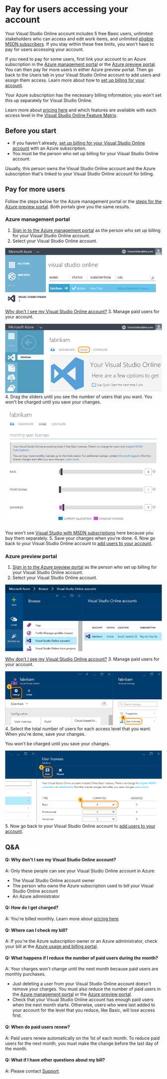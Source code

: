 <properties
	pageTitle="Pay for users accessing your account"
  description="Pay for users accessing your account"
  services="visual-studio-online"
  documentationCenter = ""
  authors="terryaustin"
  manager="terryaustin"
  editor="terryaustin" /> 

# Pay for users accessing your account


Your Visual Studio Online account includes 5 free Basic users, 
unlimited stakeholders who can access and edit work items, and unlimited 
[eligible MSDN subscribers](https://www.visualstudio.com/get-started/setup/assign-licenses-to-users-vs#EligibleMSDNSubscriptions). 
If you stay within these free limits, you won't have to pay for users accessing your account.



If you need to pay for some users, first link your account 
to an Azure subscription in the
[Azure management portal](https://manage.windowsazure.com/) 
or the [Azure preview portal](https://portal.azure.com). 
You can then pay for more users in either Azure preview portal.
Then go back to the Users tab in your Visual Studio Online 
account to add users and assign them access. Learn more about how to
[set up billing for your account](https://www.visualstudio.com/get-started/setup/set-up-billing-for-your-account-vs).



Your Azure subscription has the necessary billing information; 
you won't set this up separately for Visual Studio Online.



Learn more about [pricing here](https://www.visualstudio.com/pricing/visual-studio-online-pricing-vs) 
and which features are available with each access level in the 
[Visual Studio Online Feature Matrix](https://www.visualstudio.com/get-started/visual-studio-online-feature-matrix-vs).


## Before you start

- If you haven't already, 
[set up billing for your Visual Studio Online account](https://www.visualstudio.com/get-started/setup/set-up-billing-for-your-account-vs) 
with an Azure subscription.
- You must be the person who set up billing for your Visual Studio Online account.



Usually, this person owns the Visual Studio Online account and the Azure subscription
that's linked to your Visual Studio Online account for billing.

## Pay for more users


Follow the steps below for the Azure management portal or the
[steps for the Azure preview portal](https://www.visualstudio.com/get-started/setup/get-more-user-licenses-vs#AzurePortal). Both portals give you the same results.


### Azure management portal

1. [Sign in to the Azure management portal](https://manage.windowsazure.com/) 
as the person who set up billing for your Visual Studio Online account.
2. Select your Visual Studio Online account.



![Select your Visual Studio Online account](./media/get-more-user-licenses-vs/AzureChooseLinkedAccount.png)



[Why don't I see my Visual Studio Online account?](https://www.visualstudio.com/get-started/setup/get-more-user-licenses-vs#WhyNoVSOAccount)
3. Manage paid users for your account.



![Go to scale page to manage user licenses](./media/get-more-user-licenses-vs/AzureScaleLicensesResources.png)
4. Drag the sliders until you see the number of users that you want. 
You won't be charged until you save your changes.



![Manage user licenses](./media/get-more-user-licenses-vs/AzureManageLicenses.png)



You won't see [Visual Studio with MSDN subscriptions](https://www.visualstudio.com/products/visual-studio-with-msdn-overview-vs) 
here because you buy them separately.
5. Save your changes when you're done.
6. Now go back to your Visual Studio Online account to [add users to your account](https://www.visualstudio.com/get-started/setup/assign-licenses-to-users-vs).





### Azure preview portal

1. [Sign in to the Azure preview portal](https://portal.azure.com/) 
as the person who set up billing for your Visual Studio Online account.
2. Select your Visual Studio Online account.



![Select your Visual Studio Online account](./media/get-more-user-licenses-vs/AP_VSO_SelectLinkedAccount.png)



[Why don't I see my Visual Studio Online account?](https://www.visualstudio.com/get-started/setup/get-more-user-licenses-vs#WhyNoVSOAccount)
3. Manage paid users for your account.



![Go to Settings, User licenses](./media/get-more-user-licenses-vs/AP_VSO_ManageLicenses.png)
4. Select the total number of users for each access level that you want. 
When you're done, save your changes.



You won't be charged until you save your changes.



![Select total users, save your changes](./media/get-more-user-licenses-vs/AP_VSO_SelectTotalUsers.png)
5. Now go back to your Visual Studio Online account to [add users to your account](https://www.visualstudio.com/get-started/setup/assign-licenses-to-users-vs).

## Q&amp;A

#### Q:  Why don't I see my Visual Studio Online account?


A:  Only these people can see your Visual Studio Online account in Azure:


- The Visual Studio Online account owner
- The person who owns the Azure subscription used to bill your Visual Studio Online account
- An Azure administrator





#### Q:  How do I get charged?


A:  You're billed monthly. Learn more about 
[pricing here](https://www.visualstudio.com/pricing/visual-studio-online-pricing-vs).


#### Q:  Where can I check my bill?


A:  If you're the Azure subscription owner or an Azure administrator, 
check your bill at the [Azure usage and billing portal](https://account.windowsazure.com/Subscriptions).






#### Q:  What happens if I reduce the number of paid users during the month?


A:  Your charges won't change until the next month because paid users are monthly purchases.


- Just deleting a user from your Visual Studio Online account doesn't 
remove your charges. You must also reduce the number of paid users in the 
[Azure management portal](https://manage.windowsazure.com/) or the
[Azure preview portal](https://portal.azure.com/).
- Check that your Visual Studio Online account has enough paid users when the next 
month starts. Otherwise, users who were last added to your account for the level 
that you reduce, like Basic, will lose access first.

#### Q: When do paid users renew?


A: Paid users renew automatically on the 1st of each month. To reduce paid users for the next month, 
you must make the change before the last day of the month.


#### Q:  What if I have other questions about my bill?


A:  Please contact [Support](http://azure.microsoft.com/en-us/support/options/).
